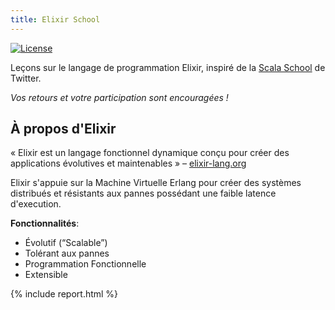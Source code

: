 ```yaml
---
title: Elixir School
---
```


[![License](//img.shields.io/badge/license-MIT-brightgreen.svg)](http://opensource.org/licenses/MIT)

Leçons sur le langage de programmation Elixir, inspiré de la [Scala School](http://twitter.github.io/scala_school/) de Twitter.

_Vos retours et votre participation sont encouragées !_

## À propos d'Elixir
« Elixir est un langage fonctionnel dynamique conçu pour créer des applications évolutives et maintenables » – [elixir-lang.org](http://elixir-lang.org/)

Elixir s'appuie sur la Machine Virtuelle Erlang pour créer des systèmes distribués et résistants aux pannes possédant une faible latence d'execution.

__Fonctionnalités__:

+ Évolutif (“Scalable”)
+ Tolérant aux pannes
+ Programmation Fonctionnelle
+ Extensible

{% include report.html %}
